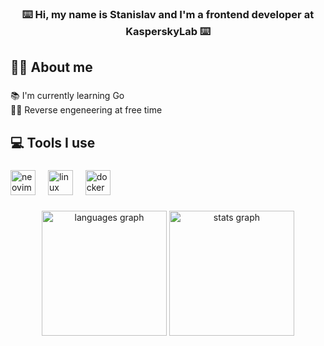 <h3 align="center">⌨️ Hi, my name is Stanislav and I'm a frontend developer at KasperskyLab ⌨️</h3>

###

<h2 align="left">👨‍💻 About me</h2>

###

<p align="left">📚 I'm currently learning Go<br>👨‍💻 Reverse engeneering at free time</p>

###

<h2 align="left">💻︎ Tools I use</h2>

###

<div align="left">
  <img src="https://skillicons.dev/icons?i=neovim" height="40" alt="neovim logo"  />
  <img width="12" />
  <img src="https://skillicons.dev/icons?i=linux" height="40" alt="linux logo"  />
  <img width="12" />
  <img src="https://skillicons.dev/icons?i=docker" height="40" alt="docker logo"  />
</div>

###

<div align="center">
  <img src="https://github-readme-stats-duskrunner.vercel.app/api/top-langs?username=duskrunner&locale=en&hide_title=true&layout=compact&card_width=320&langs_count=20&theme=dracula&hide_border=false&order=2" height="200" alt="languages graph"  />
  <img src="https://github-readme-stats-duskrunner.vercel.app/api?username=duskrunner&hide_title=true&hide_rank=true&show_icons=true&include_all_commits=true&count_private=true&disable_animations=false&theme=dracula&locale=en&hide_border=false&order=1" height="200" alt="stats graph"  />
</div>

###
